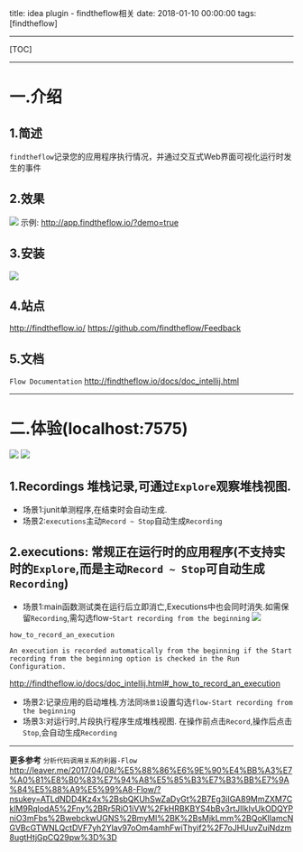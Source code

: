 title: idea plugin - findtheflow相关
date: 2018-01-10 00:00:00
tags: [findtheflow]

---
[TOC]

---
# 一.介绍
## 1.简述
`findtheflow`记录您的应用程序执行情况，并通过交互式Web界面可视化运行时发生的事件

## 2.效果
![](http://findtheflow.io/docs/images/time_window_select_timeline.gif)
示例: http://app.findtheflow.io/?demo=true

## 3.安装
![](http://findtheflow.io/docs/images/install_plugin.png)

## 4.站点
http://findtheflow.io/
https://github.com/findtheflow/Feedback

## 5.文档
`Flow Documentation`
http://findtheflow.io/docs/doc_intellij.html

---
# 二.体验(localhost:7575)
![](http://7xnbs3.com1.z0.glb.clouddn.com/18-1-15/52922894.jpg)
![](http://7xnbs3.com1.z0.glb.clouddn.com/18-1-15/60089987.jpg)

## 1.Recordings 堆栈记录,可通过`Explore`观察堆栈视图.
- 场景1:junit单测程序,在结束时会自动生成.
- 场景2:`executions`主动`Record ~ Stop`自动生成`Recording`

## 2.executions: 常规正在运行时的应用程序(不支持实时的`Explore`,而是主动`Record ~ Stop`可自动生成`Recording`)
- 场景1:main函数测试类在运行后立即消亡,Executions中也会同时消失.如需保留`Recording`,需勾选flow-`Start recording from the beginning`
![](http://7xnbs3.com1.z0.glb.clouddn.com/18-1-15/13523823.jpg)

`how_to_record_an_execution`
```
An execution is recorded automatically from the beginning if the Start recording from the beginning option is checked in the Run Configuration.
```
http://findtheflow.io/docs/doc_intellij.html#_how_to_record_an_execution

- 场景2:记录应用的启动堆栈.方法同`场景1`设置勾选`flow-Start recording from the beginning`
- 场景3:对运行时,片段执行程序生成堆栈视图. 在操作前点击`Record`,操作后点击`Stop`,会自动生成`Recording`

---
**更多参考** 
`分析代码调用关系的利器-Flow`
http://leaver.me/2017/04/08/%E5%88%86%E6%9E%90%E4%BB%A3%E7%A0%81%E8%B0%83%E7%94%A8%E5%85%B3%E7%B3%BB%E7%9A%84%E5%88%A9%E5%99%A8-Flow/?nsukey=ATLdNDD4Kz4x%2BsbQKUhSwZaDyGt%2B7Eg3iIGA89MmZXM7CklM9RqlodA5%2Fny%2BRr5RiO1iVW%2FkHRBKBYS4bBv3rtJlIkIyUkODQYPniO3mFbs%2BwebckwUGNS%2BmyMl%2BK%2BsMjkLmm%2BQoKlIamcNGVBcGTWNLQctDVF7yh2Ylav97oOm4amhFwiThyif2%2F7oJHUuvZuiNdzm8ugtHtjGpCQ29pw%3D%3D
